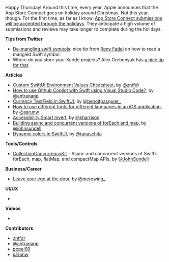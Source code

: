 Happy Thursday! Around this time, every year, Apple announces that the App Store Connect goes on holiday around Christmas. Not this year, though. For the first time, as far as I know, [App Store Connect submissions will be accepted through the holidays](https://developer.apple.com/news/?id=y4fgrhhe). They anticipate a high volume of submissions and reviews may take longer to complete during the holidays.

**Tips from Twitter**

* [De-mangling swift symbols](https://twitter.com/ronyfadel/status/1458453813459816453): nice tip from [Rony Fadel](https://twitter.com/ronyfadel) on how to read a mangled Swift symbol.
* Where do you store your Xcode projects? Alex Grebenyuk has [a nice tip for that](https://twitter.com/a_grebenyuk/status/1458249706220527616).

**Articles**

* [Custom SwiftUI Environment Values Cheatsheet](https://www.fivestars.blog/articles/custom-environment-values-cheatsheet/), by [@zntfdr](https://twitter.com/zntfdr)
* [How to use Github Copilot with Swift using Visual Studio Code?](https://antran.app/2021/github_copilot_swift/), by [@antranapp](https://twitter.com/antranapp)
* [Currency TextField in SwiftUI](https://benoitpasquier.com/currency-textfield-in-swiftui/), by [@benoitpasquier_](https://twitter.com/benoitpasquier_)
* [How to use different fonts for different languages in an iOS application](https://sarunw.com/posts/how-to-use-different-fonts-for-different-languages-in-ios-application/), by [@sarunw](https://twitter.com/sarunw)
* [Accessibility Smart Invert](https://useyourloaf.com/blog/accessibility-smart-invert/), by [@kharrison](https://twitter.com/kharrison)
* [Building async and concurrent versions of forEach and map](https://www.swiftbysundell.com/articles/async-and-concurrent-forEach-and-map/), by [@johnsundell](https://twitter.com/johnsundell)
* [Dynamic colors in SwiftUI](https://tanaschita.com/20211108-dynamic-colors-in-swiftui/), by [@tanaschita](https://twitter.com/tanaschita)

**Tools/Controls**

* [CollectionConcurrencyKit](https://github.com/JohnSundell/CollectionConcurrencyKit) - Async and concurrent versions of Swift’s forEach, map, flatMap, and compactMap APIs, by [@JohnSundell](https://github.com/JohnSundell)

**Business/Career**

* [Leave your ego at the door](https://merowing.info/2021/11/leave-your-ego-at-the-door/), by [@merowing_](https://twitter.com/merowing_)

**UI/UX**

* 

**Videos**

* 

**Contributors**

* [zntfdr](https://github.com/zntfdr)
* [@antranapp](https://twitter.com/antranapp)
* [popei69](https://github.com/popei69)
* [sarunw](https://github.com/sarunw)

